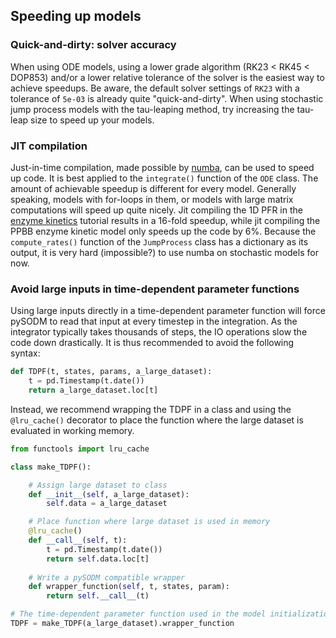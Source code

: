## Speeding up models

### Quick-and-dirty: solver accuracy

When using ODE models, using a lower grade algorithm (RK23 < RK45 < DOP853) and/or a lower relative tolerance of the solver is the easiest way to achieve speedups. Be aware, the default solver settings of `RK23` with a tolerance of `5e-03` is already quite "quick-and-dirty". When using stochastic jump process models with the tau-leaping method, try increasing the tau-leap size to speed up your models.

### JIT compilation

Just-in-time compilation, made possible by [numba](https://numba.pydata.org/), can be used to speed up code. It is best applied to the `integrate()` function of the `ODE` class. The amount of achievable speedup is different for every model. Generally speaking, models with for-loops in them, or models with large matrix computations will speed up quite nicely. Jit compiling the 1D PFR in the [enzyme kinetics](enzyme_kinetics.md) tutorial results in a 16-fold speedup, while jit compiling the PPBB enzyme kinetic model only speeds up the code by 6%. Because the `compute_rates()` function of the `JumpProcess` class has a dictionary as its output, it is very hard (impossible?) to use numba on stochastic models for now. 

### Avoid large inputs in time-dependent parameter functions

Using large inputs directly in a time-dependent parameter function will force pySODM to read that input at every timestep in the integration. As the integrator typically takes thousands of steps, the IO operations slow the code down drastically. It is thus recommended to avoid the following syntax:

```python
def TDPF(t, states, params, a_large_dataset):
    t = pd.Timestamp(t.date())
    return a_large_dataset.loc[t]
```

Instead, we recommend wrapping the TDPF in a class and using the `@lru_cache()` decorator to place the function where the large dataset is evaluated in working memory.

```python
from functools import lru_cache

class make_TDPF():

    # Assign large dataset to class
    def __init__(self, a_large_dataset):
        self.data = a_large_dataset

    # Place function where large dataset is used in memory
    @lru_cache()
    def __call__(self, t):
        t = pd.Timestamp(t.date())
        return self.data.loc[t]
    
    # Write a pySODM compatible wrapper 
    def wrapper_function(self, t, states, param):
        return self.__call__(t)

# The time-dependent parameter function used in the model initialization
TDPF = make_TDPF(a_large_dataset).wrapper_function
```


